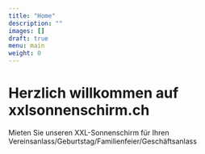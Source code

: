 ```yaml
---
title: "Home"
description: ""
images: []
draft: true
menu: main
weight: 0
---
```

# Herzlich willkommen auf xxlsonnenschirm.ch

Mieten Sie unseren XXL-Sonnenschirm für Ihren Vereinsanlass/Geburtstag/Familienfeier/Geschäftsanlass